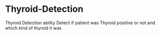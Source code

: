 # Thyroid-Detection
Thyroid Detection
ability Detect if patient was Thyroid positive or not and which kind of thyroid it was 
